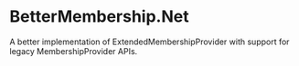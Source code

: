 BetterMembership.Net
========================

A better implementation of ExtendedMembershipProvider with support for legacy MembershipProvider APIs.
